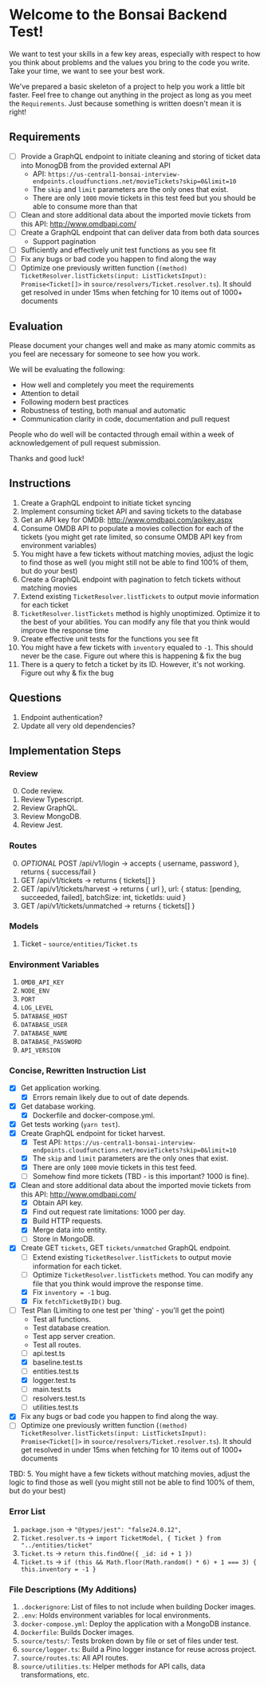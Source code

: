 # Welcome to the Bonsai Backend Test!

We want to test your skills in a few key areas, especially with respect to how you think about problems and the values you bring to the code you write. Take your time, we want to see your best work.

We've prepared a basic skeleton of a project to help you work a little bit faster. Feel free to change out anything in the project as long as you meet the `Requirements`. Just because something is written doesn't mean it is right!

## Requirements

- [ ] Provide a GraphQL endpoint to initiate cleaning and storing of ticket data into MonogDB from the provided external API
  - API: `https://us-central1-bonsai-interview-endpoints.cloudfunctions.net/movieTickets?skip=0&limit=10`
  - The `skip` and `limit` parameters are the only ones that exist.
  - There are only `1000` movie tickets in this test feed but you should be able to consume more than that
- [ ] Clean and store additional data about the imported movie tickets from this API: http://www.omdbapi.com/
- [ ] Create a GraphQL endpoint that can deliver data from both data sources
  - Support pagination
- [ ] Sufficiently and effectively unit test functions as you see fit
- [ ] Fix any bugs or bad code you happen to find along the way
- [ ] Optimize one previously written function (`(method) TicketResolver.listTickets(input: ListTicketsInput): Promise<Ticket[]>` in `source/resolvers/Ticket.resolver.ts`). It should get resolved in under 15ms when fetching for 10 items out of 1000+ documents

## Evaluation

Please document your changes well and make as many atomic commits as you feel are necessary for someone to see how you work.

We will be evaluating the following:

- How well and completely you meet the requirements
- Attention to detail
- Following modern best practices
- Robustness of testing, both manual and automatic
- Communication clarity in code, documentation and pull request

People who do well will be contacted through email within a week of acknowledgement of pull request submission.

Thanks and good luck!

## Instructions

1. Create a GraphQL endpoint to initiate ticket syncing
2. Implement consuming ticket API and saving tickets to the database
3. Get an API key for OMDB: http://www.omdbapi.com/apikey.aspx
4. Consume OMDB API to populate a movies collection for each of the tickets (you might get rate limited, so consume OMDB API key from environment variables)
5. You might have a few tickets without matching movies, adjust the logic to find those as well (you might still not be able to find 100% of them, but do your best)
6. Create a GraphQL endpoint with pagination to fetch tickets without matching movies
7. Extend existing `TicketResolver.listTickets` to output movie information for each ticket
8. `TicketResolver.listTickets` method is highly unoptimized. Optimize it to the best of your abilities. You can modify any file that you think would improve the response time
9. Create effective unit tests for the functions you see fit
10. You might have a few tickets with `inventory` equaled to `-1`. This should never be the case. Figure out where this is happening & fix the bug
11. There is a query to fetch a ticket by its ID. However, it's not working. Figure out why & fix the bug

## Questions

1. Endpoint authentication?
2. Update all very old dependencies?

## Implementation Steps

### Review

0. Code review.
1. Review Typescript.
2. Review GraphQL.
3. Review MongoDB.
4. Review Jest.

### Routes

0. *OPTIONAL* POST /api/v1/login -> accepts { username, password }, returns { success/fail }
1. GET /api/v1/tickets -> returns { tickets[] }
2. GET /api/v1/tickets/harvest -> returns { url }, url: { status: [pending, succeeded, failed], batchSize: int, ticketIds: uuid }
3. GET /api/v1/tickets/unmatched -> returns { tickets[] }

### Models

1. Ticket - `source/entities/Ticket.ts`

### Environment Variables

1. `OMDB_API_KEY`
2. `NODE_ENV`
3. `PORT`
4. `LOG_LEVEL`
5. `DATABASE_HOST`
6. `DATABASE_USER`
7. `DATABASE_NAME`
8. `DATABASE_PASSWORD`
9. `API_VERSION`

### Concise, Rewritten Instruction List

- [x] Get application working.
  - [x] Errors remain likely due to out of date depends.
- [x] Get database working.
  - [x] Dockerfile and docker-compose.yml.
- [x] Get tests working (`yarn test`).
- [x] Create GraphQL endpoint for ticket harvest.
  - [x] Test API: `https://us-central1-bonsai-interview-endpoints.cloudfunctions.net/movieTickets?skip=0&limit=10`
  - [x] The `skip` and `limit` parameters are the only ones that exist.
  - [x] There are only `1000` movie tickets in this test feed.
  - [ ] Somehow find more tickets (TBD - is this important? 1000 is fine).
- [x] Clean and store additional data about the imported movie tickets from this API: http://www.omdbapi.com/
  - [x] Obtain API key.
  - [x] Find out request rate limitations: 1000 per day.
  - [x] Build HTTP requests.
  - [x] Merge data into entity.
  - [ ] Store in MongoDB.
- [x] Create GET `tickets`, GET `tickets/unmatched` GraphQL endpoint.
  - [ ] Extend existing `TicketResolver.listTickets` to output movie information for each ticket.
  - [ ] Optimize `TicketResolver.listTickets` method. You can modify any file that you think would improve the response time.
  - [x] Fix `inventory = -1` bug.
  - [x] Fix `fetchTicketByID()` bug.
- [ ] Test Plan (Limiting to one test per 'thing' - you'll get the point)
  - Test all functions.
  - Test database creation.
  - Test app server creation.
  - Test all routes.
  - [ ] api.test.ts
  - [x] baseline.test.ts
  - [ ] entities.test.ts
  - [x] logger.test.ts
  - [ ] main.test.ts
  - [ ] resolvers.test.ts
  - [ ] utilities.test.ts

- [x] Fix any bugs or bad code you happen to find along the way.
- [ ] Optimize one previously written function (`(method) TicketResolver.listTickets(input: ListTicketsInput): Promise<Ticket[]>` in `source/resolvers/Ticket.resolver.ts`). It should get resolved in under 15ms when fetching for 10 items out of 1000+ documents

TBD: 
5. You might have a few tickets without matching movies, adjust the logic to find those as well (you might still not be able to find 100% of them, but do your best)

### Error List

1. `package.json` -> `"@types/jest": "false24.0.12",`
2. `Ticket.resolver.ts` -> `import TicketModel, { Ticket } from "../entities/ticket"`
3. `Ticket.ts` -> `return this.findOne({ _id: id + 1 })`
4. `Ticket.ts` -> `if (this && Math.floor(Math.random() * 6) + 1 === 3) { this.inventory = -1 }`

### File Descriptions (My Additions)

1. `.dockerignore`: List of files to not include when building Docker images.
2. `.env`: Holds environment variables for local environments.
3. `docker-compose.yml`: Deploy the application with a MongoDB instance.
4. `Dockerfile`: Builds Docker images.
5. `source/tests/`: Tests broken down by file or set of files under test.
6. `source/logger.ts`: Build a Pino logger instance for reuse across project.
7. `source/routes.ts`: All API routes.
8. `source/utilities.ts`: Helper methods for API calls, data transformations, etc.

